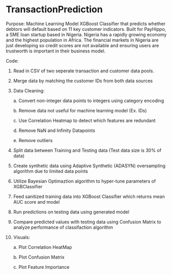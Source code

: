 # TransactionPrediction
 
 Purpose:
 Machine Learning Model XGBoost Classifier that predicts whether debtors will default based on 11 key customer indicators. 
 Built for PayHippo, a SME loan startup based in Nigeria. Nigeria has a rapidly growing economy and the highest population in Africa. 
 The financial markets in Nigeria are just developing so credit scores are not available and ensuring users are trustworth is important in 
 their business model. 
 
 Code:
  1. Read in CSV of two seperate transaction and customer data pools.
  2. Merge data by matching the customer IDs from both data sources
  3. Data Cleaning: 
 
      a. Convert non-integer data points to integers using category encoding 
      
      b. Remove data not useful for machine learning model (Ex. IDs)
      
      c. Use Correlation Heatmap to detect which features are redundant
      
      d. Remove NaN and Infinity Datapoints
      
      e. Remove outliers
      
  4. Split data between Training and Testing data (Test data size is 30% of data) 
  5. Create synthetic data using Adaptive Synthetic (ADASYN) oversampling algorithm due to limited data points
  6. Utilize Bayesian Optimaztion algorithm to hyper-tune parameters of XGBClassifier
  7. Feed sanitized training data into XGBoost Classifier which returns mean AUC score and model
  8. Run predictions on testing data using generated model
  9. Compare predicted values with testing data using Confusion Matrix to analyze performance of classifaction algorithm
  10. Visuals:

       a. Plot Correlation HeatMap
       
       b. Plot Confusion Matrix
       
       c. Plot Feature Importance
       
